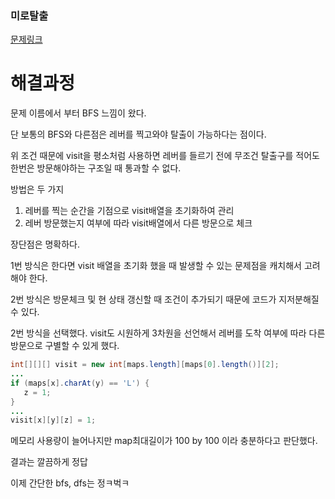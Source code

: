 ### 미로탈출

[문제링크](https://school.programmers.co.kr/learn/courses/30/lessons/159993)

# 해결과정

문제 이름에서 부터 BFS 느낌이 왔다.

단 보통의 BFS와 다른점은 레버를 찍고와야 탈출이 가능하다는 점이다.

위 조건 때문에 visit을 평소처럼 사용하면 레버를 들르기 전에 무조건 탈출구를 적어도 한번은 방문해야하는 구조일 때 통과할 수 없다.

방법은 두 가지

1. 레버를 찍는 순간을 기점으로 visit배열을 초기화하여 관리
2. 레버 방문했는지 여부에 따라 visit배열에서 다른 방문으로 체크

장단점은 명확하다.

1번 방식은 한다면 visit 배열을 초기화 했을 때 발생할 수 있는 문제점을 캐치해서 고려해야 한다.

2번 방식은 방문체크 및 현 상태 갱신할 때 조건이 추가되기 때문에 코드가 지저분해질 수 있다.

2번 방식을 선택했다. visit도 시원하게 3차원을 선언해서 레버를 도착 여부에 따라 다른 방문으로 구별할 수 있게 했다.


```java
int[][][] visit = new int[maps.length][maps[0].length()][2];
...
if (maps[x].charAt(y) == 'L') {
   z = 1;
}
...
visit[x][y][z] = 1;
```

메모리 사용량이 늘어나지만 map최대길이가 100 by 100 이라 충분하다고 판단했다.

결과는 깔끔하게 정답

이제 간단한 bfs, dfs는 정ㅋ벅ㅋ
